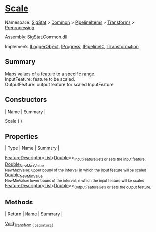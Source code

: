 # [Scale](./Scale.md)

Namespace: [SigStat]() > [Common](./../../../README.md) > [PipelineItems]() > [Transforms]() > [Preprocessing](./README.md)

Assembly: SigStat.Common.dll

Implements [ILoggerObject](./../../../ILoggerObject.md), [IProgress](./../../../Helpers/IProgress.md), [IPipelineIO](./../../../Pipeline/IPipelineIO.md), [ITransformation](./../../../ITransformation.md)

## Summary
Maps values of a feature to a specific range.  <br>InputFeature: feature to be scaled.<br>OutputFeature: output feature for scaled InputFeature

## Constructors

| Name | Summary | 

Scale (  )<sub></sub>


## Properties

| Type | Name | Summary | 

[FeatureDescriptor](./../../../FeatureDescriptor-1.md)\<[List](https://docs.microsoft.com/en-us/dotnet/api/System.Collections.Generic.List-1)\<[Double](https://docs.microsoft.com/en-us/dotnet/api/System.Double)>><sub>InputFeature</sub><sub>Gets or sets the input feature.</sub>
[Double](https://docs.microsoft.com/en-us/dotnet/api/System.Double)<sub>NewMaxValue</sub><sub><br>NewMaxValue: upper bound of the interval, in which the input feature will be scaled</sub>
[Double](https://docs.microsoft.com/en-us/dotnet/api/System.Double)<sub>NewMinValue</sub><sub><br>NewMinValue: lower bound of the interval, in which the input feature will be scaled</sub>
[FeatureDescriptor](./../../../FeatureDescriptor-1.md)\<[List](https://docs.microsoft.com/en-us/dotnet/api/System.Collections.Generic.List-1)\<[Double](https://docs.microsoft.com/en-us/dotnet/api/System.Double)>><sub>OutputFeature</sub><sub>Gets or sets the output feature.</sub>


## Methods

| Return | Name | Summary | 

[Void](https://docs.microsoft.com/en-us/dotnet/api/System.Void)<sub>[Transform](./Methods/Scale-100663813.md) ( [`Signature`](./../../../Signature.md) )</sub><sub></sub>


